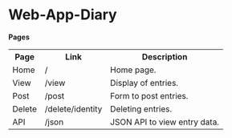 <h1>Web-App-Diary</h1>

<b>Pages</b>
<table>
    <tr>
        <th>Page</th>
        <th>Link</th>
        <th>Description</th>
    </tr>
    <tr>
        <td>Home</td>
        <td>/</td>
        <td>Home page.</td>
    </tr>
    <tr>
        <td>View</td>
        <td>/view</td>
        <td>Display of entries.</td>
    </tr>
    <tr>
        <td>Post</td>
        <td>/post</td>
        <td>Form to post entries.</td>
    </tr>
    <tr>
        <td>Delete</td>
        <td>/delete/identity</td>
        <td>Deleting entries.</td>
    </tr>
    <tr>
        <td>API</td>
        <td>/json</td>
        <td>JSON API to view entry data.</td>
    </tr>
</table>